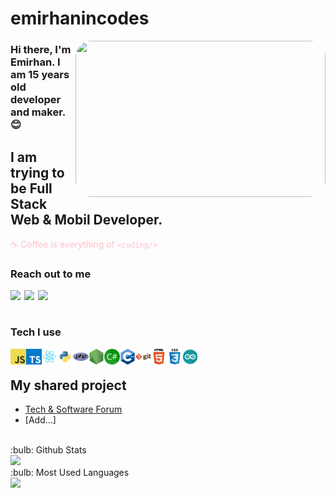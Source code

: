 # emirhanincodes
<img  src="https://media.giphy.com/media/62PP2yEIAZF6g/giphy.gif" style="border-radius:25px;" align="right" width="400" height="250">

### Hi there, I'm Emirhan. I am 15 years old developer and maker. :blush:

## I am trying to be Full Stack Web & Mobil Developer.

<font color="pink">:coffee: Coffee is everything of `<coding/>` </font>

### Reach out to me

[<img color="red"  width="22" src="https://unpkg.com/simple-icons@v4/icons/instagram.svg" align="left" />][instagram]
[<img  color="yellow" width="22" src="https://unpkg.com/simple-icons@v4/icons/discord.svg" align="left" />][discord]
[<img  color="yellow" width="22" src="https://unpkg.com/simple-icons@v4/icons/linkedin.svg" align="left" />][linkedin]

<br />
<br />

### Tech I use

<img align="left" src="https://raw.githubusercontent.com/github/explore/80688e429a7d4ef2fca1e82350fe8e3517d3494d/topics/javascript/javascript.png" width="25" height="25" />
<img align="left"  src="https://raw.githubusercontent.com/github/explore/80688e429a7d4ef2fca1e82350fe8e3517d3494d/topics/typescript/typescript.png" width="25" height="25" />
<img align="left" src="https://raw.githubusercontent.com/github/explore/80688e429a7d4ef2fca1e82350fe8e3517d3494d/topics/react/react.png" width="25" height="25" />
<img align="left" src="https://raw.githubusercontent.com/github/explore/80688e429a7d4ef2fca1e82350fe8e3517d3494d/topics/python/python.png" width="25" height="25" />
<img align="left" src="https://raw.githubusercontent.com/github/explore/ccc16358ac4530c6a69b1b80c7223cd2744dea83/topics/php/php.png" width="25" height="25" />
<img align="left" src="https://raw.githubusercontent.com/github/explore/80688e429a7d4ef2fca1e82350fe8e3517d3494d/topics/nodejs/nodejs.png" width="25" height="25" />
<img align="left" src="https://raw.githubusercontent.com/github/explore/80688e429a7d4ef2fca1e82350fe8e3517d3494d/topics/csharp/csharp.png" width="25" height="25" />
<img align="left" src="https://raw.githubusercontent.com/github/explore/80688e429a7d4ef2fca1e82350fe8e3517d3494d/topics/cpp/cpp.png" width="25" height="25" />
<img align="left" src="https://raw.githubusercontent.com/github/explore/80688e429a7d4ef2fca1e82350fe8e3517d3494d/topics/git/git.png" width="25" height="25" />
<img align="left" src="https://raw.githubusercontent.com/github/explore/80688e429a7d4ef2fca1e82350fe8e3517d3494d/topics/html/html.png" width="25" height="25" />
<img align="left" src="https://raw.githubusercontent.com/github/explore/80688e429a7d4ef2fca1e82350fe8e3517d3494d/topics/css/css.png" width="25" height="25" />
<img align="left" src="https://raw.githubusercontent.com/github/explore/80688e429a7d4ef2fca1e82350fe8e3517d3494d/topics/arduino/arduino.png" width="25" height="25" />

<br />

## My shared project

<!-- YOUTUBE:START -->
- [Tech & Software Forum](https://codercity.net)
- [Add...]
<!-- - [ReactJS ile Twitter Klonu Yapıyoruz Part 6  - Timeline, Firebase Entegrasyonu](https://www.youtube.com/watch?v=G6fKzIdHCKQ)
- [ReactJS ile Twitter Klonu Yapıyoruz Part 5  -  Aktif Menu,  UserBox](https://www.youtube.com/watch?v=buRHAT60iBE)
- [ReactJS ile Twitter Klonu Yapıyoruz Part 4  - Sidebar Logo, Navigation](https://www.youtube.com/watch?v=j1Z6yDfQH-E)
- [Fifine T699 Test :D](https://www.youtube.com/watch?v=O9LuDNuKhRo) -->
<!-- YOUTUBE:END -->


<br />


<summary>:bulb: Github Stats</summary>
<img src="https://github-readme-stats.vercel.app/api?username=emirhanincodes&theme=radical" >



<summary>:bulb:  Most Used Languages</summary>
<img src="https://github-readme-stats.vercel.app/api/top-langs/?username=emirhanincodes&layout=compact" >


[instagram]: https://www.instagram.com/emirhanincodes/
[discord]: https://discord.gg/FBfJhGXp
[linkedin]: https://www.linkedin.com/in/emirhan-selamet-740603202/
